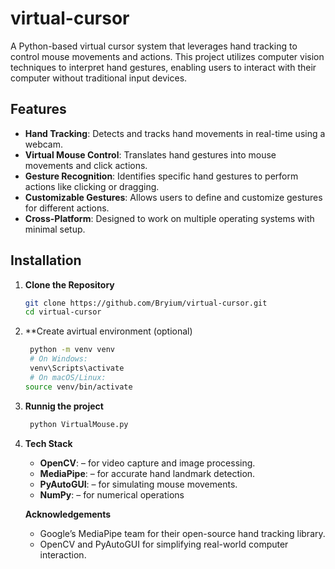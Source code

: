 # virtual-cursor
A Python-based virtual cursor system that leverages hand tracking to control mouse movements and actions. This project utilizes computer vision techniques to interpret hand gestures, enabling users to interact with their computer without traditional input devices.

## Features

- **Hand Tracking**: Detects and tracks hand movements in real-time using a webcam.
- **Virtual Mouse Control**: Translates hand gestures into mouse movements and click actions.
- **Gesture Recognition**: Identifies specific hand gestures to perform actions like clicking or dragging.
- **Customizable Gestures**: Allows users to define and customize gestures for different actions.
- **Cross-Platform**: Designed to work on multiple operating systems with minimal setup.

## Installation

1. **Clone the Repository**
   ```bash
   git clone https://github.com/Bryium/virtual-cursor.git
   cd virtual-cursor

2. **Create  avirtual environment (optional)
   ```bash
    python -m venv venv
    # On Windows:
    venv\Scripts\activate
    # On macOS/Linux:
   source venv/bin/activate
3. **Runnig the project**
   ```bash
    python VirtualMouse.py

4. **Tech Stack**
   - **OpenCV**: – for video capture and image processing.
   - **MediaPipe**: – for accurate hand landmark detection.
   - **PyAutoGUI**: – for simulating mouse movements.
   - **NumPy**: – for numerical operations

   **Acknowledgements**
   - Google’s MediaPipe team for their open-source hand tracking library.
   - OpenCV and PyAutoGUI for simplifying real-world computer interaction.
   

 


   
   
